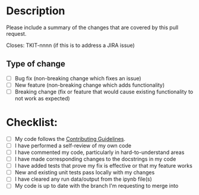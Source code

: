 # Description

Please include a summary of the changes that are covered by this pull request.

Closes: TKIT-nnnn (if this is to address a JIRA issue)

## Type of change

- [ ] Bug fix (non-breaking change which fixes an issue)
- [ ] New feature (non-breaking change which adds functionality)
- [ ] Breaking change (fix or feature that would cause existing functionality to not work as expected)

# Checklist:

- [ ] My code follows the [Contributing Guidelines](CONTRIBUTING.md).
- [ ] I have performed a self-review of my own code
- [ ] I have commented my code, particularly in hard-to-understand areas
- [ ] I have made corresponding changes to the docstrings in my code
- [ ] I have added tests that prove my fix is effective or that my feature works
- [ ] New and existing unit tests pass locally with my changes
- [ ] I have cleared any run data/output from the ipynb file(s)
- [ ] My code is up to date with the branch I'm requesting to merge into
